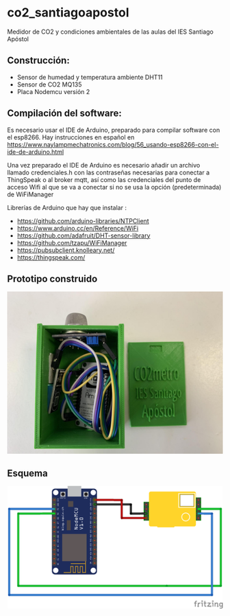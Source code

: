 # co2_santiagoapostol
Medidor de CO2 y condiciones ambientales de las aulas del IES Santiago Apóstol





## Construcción:
* Sensor de humedad y temperatura ambiente DHT11
* Sensor de CO2 MQ135
* Placa Nodemcu versión 2



## Compilación del software:

Es necesario usar el IDE de Arduino, preparado para compilar software con el esp8266. Hay instrucciones en español en https://www.naylampmechatronics.com/blog/56_usando-esp8266-con-el-ide-de-arduino.html

Una vez preparado el IDE de Arduino es necesario añadir un archivo llamado credenciales.h con las contraseñas necesarias para conectar a ThingSpeak o al broker mqtt, así como las credenciales del punto de acceso Wifi al que se va a conectar si no se usa la opción (predeterminada) de WiFiManager



Librerías de Arduino que hay que instalar :

* https://github.com/arduino-libraries/NTPClient
* https://www.arduino.cc/en/Reference/WiFi
* https://github.com/adafruit/DHT-sensor-library
* https://github.com/tzapu/WiFiManager
* https://pubsubclient.knolleary.net/
* https://thingspeak.com/



## Prototipo construido

![img](prototipo.jpg)



## Esquema

![](schema.png)